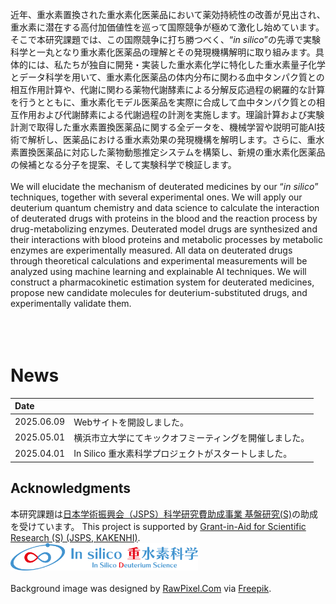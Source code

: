 近年、重⽔素置換された重⽔素化医薬品において薬効持続性の改善が⾒出され、重⽔素に潜在する⾼付加価値性を巡って国際競争が極めて激化し始めています。そこで本研究課題では、この国際競争に打ち勝つべく、“<i>in silico</i>”の先導で実験科学と⼀丸となり重⽔素化医薬品の理解とその発現機構解明に取り組みます。具体的には、私たちが独⾃に開発・実装した重⽔素化学に特化した重⽔素量⼦化学とデータ科学を⽤いて、重⽔素化医薬品の体内分布に関わる⾎中タンパク質との相互作⽤計算や、代謝に関わる薬物代謝酵素による分解反応過程の網羅的な計算を行うとともに、重⽔素化モデル医薬品を実際に合成して⾎中タンパク質との相互作⽤および代謝酵素による代謝過程の計測を実施します。理論計算および実験計測で取得した重⽔素置換医薬品に関する全データを、機械学習や説明可能AI技術で解析し、医薬品における重⽔素効果の発現機構を解明します。さらに、重⽔素置換医薬品に対応した薬物動態推定システムを構築し、新規の重⽔素化医薬品の候補となる分⼦を提案、そして実験科学で検証します。<br>
<br>
We will elucidate the mechanism of deuterated medicines by our “<i>in silico</i>” techniques, together with several experimental ones. We will apply our deuterium quantum chemistry and data science to calculate the interaction of deuterated drugs with proteins in the blood and the reaction process by drug-metabolizing enzymes. Deuterated model drugs are synthesized and their interactions with blood proteins and metabolic processes by metabolic enzymes are experimentally measured. All data on deuterated drugs through theoretical calculations and experimental measurements will be analyzed using machine learning and explainable AI techniques. We will construct a pharmacokinetic estimation system for deuterated medicines, propose new candidate molecules for deuterium-substituted drugs, and experimentally validate them.<br>
<br>
<br>
<br>

# News

| Date |         |
| :--- | :--- |
| 2025.06.09 | Webサイトを開設しました。 |
| 2025.05.01 | 横浜市立大学にてキックオフミーティングを開催しました。 |
| 2025.04.01 | In Silico 重水素科学プロジェクトがスタートしました。 |

## Acknowledgments

本研究課題は[日本学術振興会（JSPS）科学研究費助成事業 基盤研究(S)](https://www.jsps.go.jp/j-grantsinaid/12_kiban/ichiran_r7.html#u20250322182021)の助成を受けています。
This project is supported by [Grant-in-Aid for Scientific Research (S) (JSPS, KAKENHI)](https://www.jsps.go.jp/j-grantsinaid/12_kiban/ichiran_r7.html#u20250322182021).&emsp;<img src="./deuterium%202.png" width="300" > <br>
<br>
Background image was designed by [RawPixel.Com](https://www.rawpixel.com/) via [Freepik](http://www.freepik.com/).
